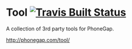 # Tool [![Travis Built Status](https://travis-ci.org/phonegap/tool.svg?branch=gh-pages)](https://travis-ci.org/phonegap/tool/)

A collection of 3rd party tools for PhoneGap.

http://phonegap.com/tool/
